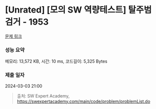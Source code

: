 # [Unrated] [모의 SW 역량테스트] 탈주범 검거 - 1953 

[문제 링크](https://swexpertacademy.com/main/code/problem/problemDetail.do?contestProbId=AV5PpLlKAQ4DFAUq) 

### 성능 요약

메모리: 13,572 KB, 시간: 10 ms, 코드길이: 5,325 Bytes

### 제출 일자

2024-03-03 21:00



> 출처: SW Expert Academy, https://swexpertacademy.com/main/code/problem/problemList.do